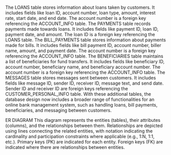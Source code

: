 The LOANS table stores information about loans taken by customers. It includes fields like loan ID, account number, loan type, amount, interest rate, start date, and end date. The account number is a foreign key referencing the ACCOUNT_INFO table.
The PAYMENTS table records payments made towards loans. It includes fields like payment ID, loan ID, payment date, and amount. The loan ID is a foreign key referencing the LOANS table.
The BILL_PAYMENTS table stores information about payments made for bills. It includes fields like bill payment ID, account number, biller name, amount, and payment date. The account number is a foreign key referencing the ACCOUNT_INFO table.
The BENEFICIARIES table maintains a list of beneficiaries for fund transfers. It includes fields like beneficiary ID, account number, beneficiary name, and beneficiary account number. The account number is a foreign key referencing the ACCOUNT_INFO table.
The MESSAGES table stores messages sent between customers. It includes fields like message ID, sender ID, receiver ID, message text, and send date. Sender ID and receiver ID are foreign keys referencing the CUSTOMER_PERSONAL_INFO table.
With these additional tables, the database design now includes a broader range of functionalities for an online bank management system, such as handling loans, bill payments, beneficiaries, and messaging between customers.

ER DIAGRAM
This diagram represents the entities (tables), their attributes (columns), and the relationships between them. 
Relationships are depicted using lines connecting the related entities, with notation indicating the cardinality and participation
 constraints where applicable (e.g., 1:N, 1:1, etc.). Primary keys (PK) are indicated for each entity. Foreign keys (FK) are indicated 
 where there are relationships between entities.
